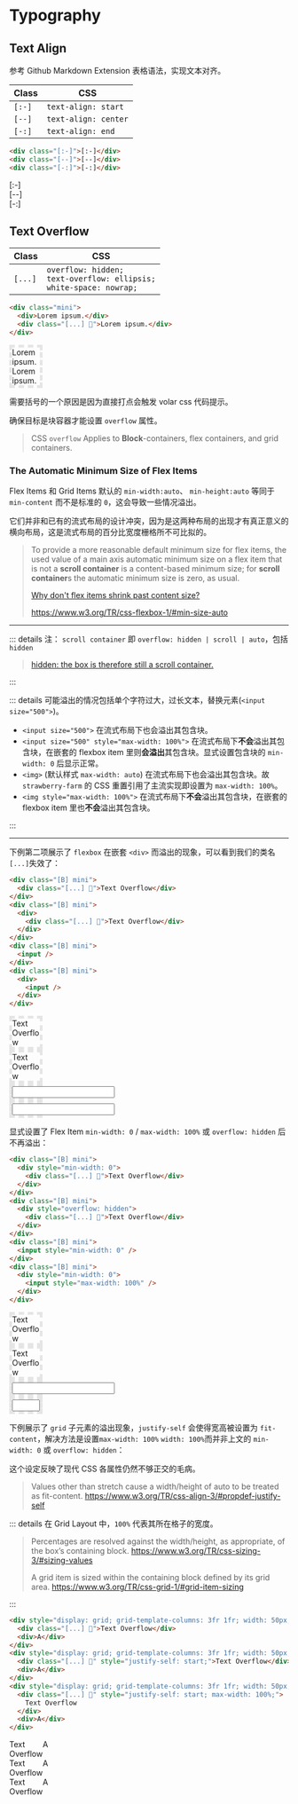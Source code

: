 # Typography

## Text Align

参考 Github Markdown Extension 表格语法，实现文本对齐。

| Class  | CSS                  |
| ------ | -------------------- |
| `[:-]` | `text-align: start`  |
| `[--]` | `text-align: center` |
| `[-:]` | `text-align: end`    |

```html
<div class="[:-]">[:-]</div>
<div class="[--]">[--]</div>
<div class="[-:]">[-:]</div>
```

<div class="(///)">
  <div class="[:-]">[:-]</div>
  <div class="[--]">[--]</div>
  <div class="[-:]">[-:]</div>
</div>

## Text Overflow

| Class | CSS                                                                         |
| ----- | --------------------------------------------------------------------------- |
| `[...]` | `overflow: hidden;`<br>`text-overflow: ellipsis;`<br>`white-space: nowrap;` |

```html {3}
<div class="mini">
  <div>Lorem ipsum.</div>
  <div class="[...] 🦄">Lorem ipsum.</div>
</div>
```

<div class="(///)">
  <div class="mini">
    <div>Lorem ipsum.</div>
    <div class="[...] 🦄">Lorem ipsum.</div>
  </div>
</div>

需要括号的一个原因是因为直接打点会触发 volar css 代码提示。

确保目标是块容器才能设置 `overflow` 属性。

> CSS `overflow` Applies to **Block**-containers, flex containers, and grid containers.

### The Automatic Minimum Size of Flex Items

Flex Items 和 Grid Items 默认的 `min-width:auto`、 `min-height:auto` 等同于 `min-content` 而不是标准的 `0`，这会导致一些情况溢出。

它们并非和已有的流式布局的设计冲突，因为是这两种布局的出现才有真正意义的横向布局，这是流式布局的百分比宽度栅格所不可比拟的。

> To provide a more reasonable default minimum size for flex items, the used value of a main axis automatic minimum size on a flex item that is not a **scroll container** is a content-based minimum size; for **scroll container**s the automatic minimum size is zero, as usual.
>
> [Why don't flex items shrink past content size?](https://stackoverflow.com/questions/31867316/Show-can-i-force-a-nested-flexbox-element-to-shrink-and-display-a-scrollbar-when/31867656#31867656)
>
> https://www.w3.org/TR/css-flexbox-1/#min-size-auto

---

::: details 注： `scroll container` 即 `overflow: hidden | scroll | auto`，包括 `hidden`

> [hidden: the box is therefore still a scroll container.](https://www.w3.org/TR/css-overflow-3/#valdef-overflow-hidden)

:::

::: details 可能溢出的情况包括单个字符过大，过长文本，替换元素(`<input size="500">`)。

- `<input size="500">` 在流式布局下也会溢出其包含块。
- `<input size="500" style="max-width: 100%">` 在流式布局下**不会**溢出其包含块，在嵌套的 flexbox item 里则**会溢出**其包含块。显式设置包含块的 `min-width: 0` 后显示正常。
- `<img>` (默认样式 `max-width: auto`) 在流式布局下也会溢出其包含块。故 `strawberry-farm` 的 CSS 重置引用了主流实现即设置为 `max-width: 100%`。
- `<img style="max-width: 100%">` 在流式布局下**不会**溢出其包含块，在嵌套的 flexbox item 里也**不会**溢出其包含块。

:::

---

下例第二项展示了 `flexbox` 在嵌套 `<div>` 而溢出的现象，可以看到我们的类名`[...]`失效了：

```html {6}
<div class="[B] mini">
  <div class="[...] 🩷">Text Overflow</div>
</div>
<div class="[B] mini">
  <div>
    <div class="[...] 🩷">Text Overflow</div>
  </div>
</div>
<div class="[B] mini">
  <input />
</div>
<div class="[B] mini">
  <div>
    <input />
  </div>
</div>
```

<div class="(///)">
  <div class="[B] mini">
    <div class="[...] 🩷">Text Overflow</div>
  </div>
  <div class="[B] mini">
    <div>
      <div class="[...] 🩷">Text Overflow</div>
    </div>
  </div>
  <div class="[B] mini">
    <input />
  </div>
  <div class="[B] mini">
    <div>
      <input />
    </div>
  </div>
</div>

显式设置了 Flex Item `min-width: 0` / `max-width: 100%` 或 `overflow: hidden` 后不再溢出：

```html {2,7,12,15-16}
<div class="[B] mini">
  <div style="min-width: 0">
    <div class="[...] 🩷">Text Overflow</div>
  </div>
</div>
<div class="[B] mini">
  <div style="overflow: hidden">
    <div class="[...] 🩷">Text Overflow</div>
  </div>
</div>
<div class="[B] mini">
  <input style="min-width: 0" />
</div>
<div class="[B] mini">
  <div style="min-width: 0">
    <input style="max-width: 100%" />
  </div>
</div>
```

<div class="(///)">
  <div class="[B] mini">
    <div style="min-width: 0">
      <div class="[...] 🩷">Text Overflow</div>
    </div>
  </div>
  <div class="[B] mini">
    <div style="overflow: hidden">
      <div class="[...] 🩷">Text Overflow</div>
    </div>
  </div>
  <div class="[B] mini">
    <input style="min-width: 0" />
  </div>
  <div class="[B] mini">
    <div style="min-width: 0">
      <input style="max-width: 100%" />
    </div>
  </div>
</div>

下例展示了 `grid` 子元素的溢出现象，`justify-self` 会使得宽高被设置为 `fit-content`，解决方法是设置`max-width: 100%` `width: 100%`而并非上文的 `min-width: 0` 或 `overflow: hidden`：

这个设定反映了现代 CSS 各属性仍然不够正交的毛病。

> Values other than stretch cause a width/height of auto to be treated as fit-content.
> https://www.w3.org/TR/css-align-3/#propdef-justify-self

::: details 在 Grid Layout 中，`100%` 代表其所在格子的宽度。

> Percentages are resolved against the width/height, as appropriate, of the box’s containing block.
> https://www.w3.org/TR/css-sizing-3/#sizing-values
>
> A grid item is sized within the containing block defined by its grid area.
> https://www.w3.org/TR/css-grid-1/#grid-item-sizing

:::

```html {2,6,10}
<div style="display: grid; grid-template-columns: 3fr 1fr; width: 50px;">
  <div class="[...] 🩷">Text Overflow</div>
  <div>A</div>
</div>
<div style="display: grid; grid-template-columns: 3fr 1fr; width: 50px;">
  <div class="[...] 🩷" style="justify-self: start;">Text Overflow</div>
  <div>A</div>
</div>
<div style="display: grid; grid-template-columns: 3fr 1fr; width: 50px;">
  <div class="[...] 🩷" style="justify-self: start; max-width: 100%;">
    Text Overflow
  </div>
  <div>A</div>
</div>
```

<div class="(///)">
  <div style="display: grid; grid-template-columns: 3fr 1fr; width: 50px;">
    <div class="[...] 🩷">Text Overflow</div>
    <div>A</div>
  </div>
  <div style="display: grid; grid-template-columns: 3fr 1fr; width: 50px;">
    <div class="[...] 🩷" style="justify-self: start;">Text Overflow</div>
    <div>A</div>
  </div>
  <div style="display: grid; grid-template-columns: 3fr 1fr; width: 50px;">
    <div class="[...] 🩷" style="justify-self: start; width: 100%;">
      Text Overflow
    </div>
    <div>A</div>
  </div>
</div>

<style scoped>
.mini {
  width: 50px;
  border: 5px dashed #8883;
}
</style>
